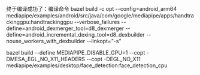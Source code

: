 终于编译成功了：编译命令
 bazel build -c opt --config=android_arm64 mediapipe/examples/android/src/java/com/google/mediapipe/apps/handtrackinggpu:handtrackinggpu --verbose_failures --define=android_dexmerger_tool=d8_dexmerger --define=android_incremental_dexing_tool=d8_dexbuilder --nouse_workers_with_dexbuilder  --linkopt="-s"
 
 
 
 bazel build --define MEDIAPIPE_DISABLE_GPU=1 --copt -DMESA_EGL_NO_X11_HEADERS --copt -DEGL_NO_X11 mediapipe/examples/desktop/face_detection:face_detection_cpu

